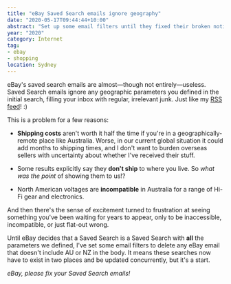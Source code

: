 ```yaml
---
title: "eBay Saved Search emails ignore geography"
date: "2020-05-17T09:44:44+10:00"
abstract: "Set up some email filters until they fixed their broken notifications."
year: "2020"
category: Internet
tag:
- ebay
- shopping
location: Sydney
---
```

eBay's saved search emails are almost&mdash;though not entirely&mdash;useless. Saved Search emails ignore any geographic parameters you defined in the initial search, filling your inbox with regular, irrelevant junk. Just like my [RSS feed](https://rubenerd.com/feed/)! :)

This is a problem for a few reasons:

* **Shipping costs** aren't worth it half the time if you're in a geographically-remote place like Australia. Worse, in our current global situation it could add months to shipping times, and I don't want to burden overseas sellers with uncertainty about whether I've received their stuff.

* Some results explicitly say they **don't ship** to where you live. So *what was the point* of showing them to us!?

* North American voltages are **incompatible** in Australia for a range of Hi-Fi gear and electronics. 

And then there's the sense of excitement turned to frustration at seeing something you've been waiting for years to appear, only to be inaccessible, incompatible, or just flat-out wrong. 

Until eBay decides that a Saved Search is a Saved Search with **all** the parameters we defined, I've set some email filters to delete any eBay email that doesn't include AU or NZ in the body. It means these searches now have to exist in two places and be updated concurrently, but it's a start.

*eBay, please fix your Saved Search emails!*
